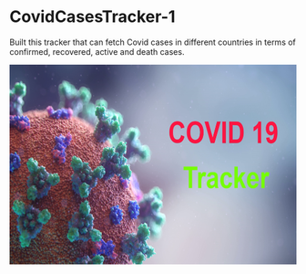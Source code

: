 # CovidCasesTracker-1
Built this tracker that can fetch Covid cases in different countries in terms of confirmed, recovered, active and death cases.

<img src="https://github.com/akanksha21singh/Images/blob/main/final_60f5965686ca150101f63c4d_728574.png" width="800" height="350"> 
